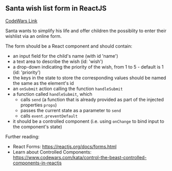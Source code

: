 ## Santa wish list form in ReactJS

[CodeWars Link](https://www.codewars.com/kata/5a9ecd89fd5777e0790001ea)

Santa wants to simplify his life and offer children the possiblity to enter their wishlist via an online form.

The form should be a React component and should contain:

- an input field for the child's name (with id 'name')
- a text area to describe the wish (id: 'wish')
- a drop-down indicating the priority of the wish, from 1 to 5 - default is 1 (id: 'priority')
- the keys in the state to store the corresponding values should be named the same as the element's id
- an `onSubmit` action calling the function `handleSubmit`
- a function called `handleSubmit`, which
    - calls `send` (a function that is already provided as part of the injected properties `props`)
    - passes the current state as a parameter to `send`
    - calls `event.preventDefault`
- it should be a controlled component (i.e. using `onChange` to bind input to the component's state)

Further reading:

- React Forms: https://reactjs.org/docs/forms.html
- Learn about Controlled Components: https://www.codewars.com/kata/control-the-beast-controlled-components-in-reactjs